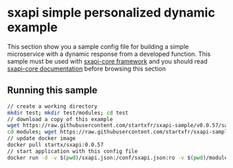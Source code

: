 sxapi simple personalized dynamic example
=========================================

This section show you a sample config file for building a simple microservice 
with a dynamic response from a developed function. 
This sample must be used with 
[sxapi-core framework](https://github.com/startxfr/sxapi-core) and you should
read 
[sxapi-core documentation](https://github.com/startxfr/sxapi-core/tree/v0.0.57-docker/docs) 
before browsing this section 

Running this sample
-------------------

```bash
// create a working directory
mkdir test; mkdir test/modules; cd test
// download a copy of this example
wget https://raw.githubusercontent.com/startxfr/sxapi-sample/v0.0.57/samples/simple/module/sxapi.json
cd modules; wget https://raw.githubusercontent.com/startxfr/sxapi-sample/v0.0.57/samples/simple/module/modules/module.js; cd -
// update docker image
docker pull startx/sxapi:0.0.57
// start application with this config file
docker run -d -v $(pwd)/sxapi.json:/conf/sxapi.json:ro -v $(pwd)/modules:/app/modules:ro startx/sxapi:0.0.57
```
